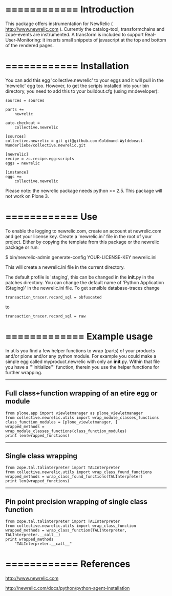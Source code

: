 ============
Introduction
============

This package offers instrumentation for NewRelic ( http://www.newrelic.com ). Currently the catalog-tool, transformchains and zope-events are instrumented. A transform is included to support Real-User-Monitoring: it inserts small snippets of javascript at the top and bottom of the rendered pages.

============
Installation
============

You can add this egg 'collective.newrelic' to your eggs and it will pull in the 'newrelic' egg too. However, to get the scripts installed into your bin directory, you need to add this to your buildout.cfg (using mr.developer):

    sources = sources

    parts +=
        newrelic

    auto-checkout =
        collective.newrelic

    [sources]
    collective.newrelic = git git@github.com:Goldmund-Wyldebeast-Wunderliebe/collective.newrelic.git

    [newrelic]                                                                     
    recipe = zc.recipe.egg:scripts                                                 
    eggs = newrelic

    [instance]
    eggs +=
        collective.newrelic

Please note: the newrelic package needs python >= 2.5. This package will not work on Plone 3.

============
Use
============

To enable the logging to newrelic.com, create an account at newrelic.com and get your license key. Create a 'newrelic.ini' file in the root of your project. Either by copying the template from this package or the newrelic package or run:

$ bin/newrelic-admin generate-config YOUR-LICENSE-KEY newrelic.ini 

This will create a newrelic.ini file in the current directory.

The default profile is 'staging', this can be changed in the __init__.py in the patches directory. You can change the default name of 'Python Application (Staging)' in the newrelic.ini file. To get sensible database-traces change

    transaction_tracer.record_sql = obfuscated

to

    transaction_tracer.record_sql = raw

=============
Example usage
=============
In utils you find a few helper functions to wrap (parts) of your products and/or plone and/or any python module.
For example you could make a simple egg called myproduct.newrelic with only an __init__.py.
Within that file you have a '''initialize''' function, therein you use the helper functions for further wrapping.

------------------------------------------------------
Full class+function wrapping of an etire egg or module
------------------------------------------------------
    from plone.app import viewletmanager as plone_viewletmanager
    from collective.newrelic.utils import wrap_module_classes_functions
    class_function_modules = [plone_viewletmanager, ]
    wrapped_methods = wrap_module_classes_functions(class_function_modules)
    print len(wrapped_functions)

---------------------
Single class wrapping
---------------------
    from zope.tal.talinterpreter import TALInterpreter 
    from collective.newrelic.utils import wrap_class_found_functions
    wrapped_methods = wrap_class_found_functions(TALInterpreter)
    print len(wrapped_functions)    

----------------------------------------
Pin point precision wrapping of single class function
----------------------------------------
    from zope.tal.talinterpreter import TALInterpreter
    from collective.newrelic.utils import wrap_class_function
    wrapped_methods = wrap_class_function(TALInterpreter, TALInterpreter.__call__)
    print wrapped_methods
        "TALInterpreter.__call__"



============
References
============

 http://www.newrelic.com

 http://newrelic.com/docs/python/python-agent-installation


